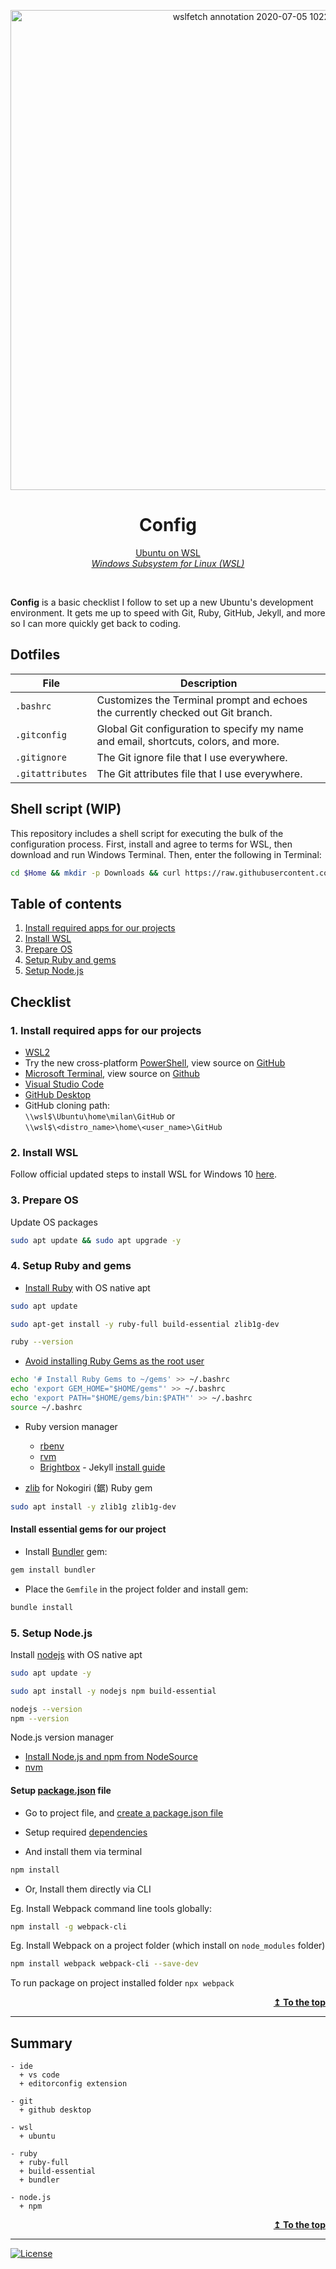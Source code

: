 <p align="center">
  <img width="768" alt="wslfetch annotation 2020-07-05 102241" src="https://user-images.githubusercontent.com/9361180/86525639-9b270e80-bea9-11ea-9e01-631086c8dfc2.png" />  
</p>
<h1 align="center">Config</h1>
<p align="center">
  <a href="https://ubuntu.com/wsl">Ubuntu on WSL</a>
  <br />
  <a href="https://aka.ms/wsl"><em>Windows Subsystem for Linux (WSL)</em></a>
</p>
<br />

**Config** is a basic checklist I follow to set up a new Ubuntu's development environment. It gets me up to speed with Git, Ruby, GitHub, Jekyll, and more so I can more quickly get back to coding.

## Dotfiles

| File | Description |
| --- | --- |
| `.bashrc` | Customizes the Terminal prompt and echoes the currently checked out Git branch. |
| `.gitconfig` | Global Git configuration to specify my name and email, shortcuts, colors, and more. |
| `.gitignore` | The Git ignore file that I use everywhere. |
| `.gitattributes` | The Git attributes file that I use everywhere. |

## Shell script (WIP)

This repository includes a shell script for executing the bulk of the configuration process. First, install and agree to terms for WSL, then download and run Windows Terminal. Then, enter the following in Terminal:

```bash
cd $Home && mkdir -p Downloads && curl https://raw.githubusercontent.com/MilanAryal/config/master/config.sh > ~/Downloads/config.sh && bash ~/Downloads/config.sh
```

## Table of contents

1. [Install required apps for our projects](#1-install-required-apps-for-our-projects)
2. [Install WSL](#2-install-wsl)
3. [Prepare OS](#3-prepare-os)
4. [Setup Ruby and gems](#4-setup-ruby-and-gems)
5. [Setup Node.js](#5-setup-nodejs)

## Checklist

### 1. Install required apps for our projects

- [WSL2](https://aka.ms/wsl2)
- Try the new cross-platform [PowerShell](https://aka.ms/pscore6),
  view source on [GitHub](https://github.com/PowerShell/PowerShell)
- [Microsoft Terminal](https://aka.ms/terminal),
  view source on [Github](https://github.com/microsoft/terminal)
- [Visual Studio Code](https://code.visualstudio.com/)
- [GitHub Desktop](https://desktop.github.com/)
- GitHub cloning path: <br />
  `\\wsl$\Ubuntu\home\milan\GitHub` or <br />
  `\\wsl$\<distro_name>\home\<user_name>\GitHub`

### 2. Install WSL

Follow official updated steps to install WSL for Windows 10
[here](https://docs.microsoft.com/en-us/windows/wsl/install-win10).

### 3. Prepare OS

Update OS packages

```bash
sudo apt update && sudo apt upgrade -y
```

### 4. Setup Ruby and gems

- [Install Ruby](https://www.ruby-lang.org/en/documentation/installation/#apt)
with OS native apt

```bash
sudo apt update

sudo apt-get install -y ruby-full build-essential zlib1g-dev

ruby --version
```

- [Avoid installing Ruby Gems as the root user](https://jekyllrb.com/docs/installation/ubuntu/)

```bash
echo '# Install Ruby Gems to ~/gems' >> ~/.bashrc
echo 'export GEM_HOME="$HOME/gems"' >> ~/.bashrc
echo 'export PATH="$HOME/gems/bin:$PATH"' >> ~/.bashrc
source ~/.bashrc
```

- Ruby version manager
  - [rbenv](https://github.com/rbenv/rbenv)
  - [rvm](https://rvm.io/)
  - [Brightbox](https://www.brightbox.com/docs/ruby/ubuntu/) - Jekyll [install guide](https://jekyllrb.com/docs/installation/windows/#installation-via-bash-on-windows-10)

- [zlib](https://www.zlib.net/) for Nokogiri (鋸) Ruby gem

```bash
sudo apt install -y zlib1g zlib1g-dev
```

#### Install essential gems for our project

- Install [Bundler](https://bundler.io/) gem:

```bash
gem install bundler
```

- Place the `Gemfile` in the project folder and install gem:

```bash
bundle install
```

### 5. Setup Node.js

Install [nodejs](https://github.com/nodesource/distributions/blob/master/README.md#deb)
with OS native apt

```bash
sudo apt update -y

sudo apt install -y nodejs npm build-essential

nodejs --version
npm --version
```

Node.js version manager
- [Install Node.js and npm from NodeSource](https://github.com/nodesource/distributions/blob/master/README.md#installation-instructions)
- [nvm](https://github.com/nvm-sh/nvm#installing-and-updating)

#### Setup [package.json](https://docs.npmjs.com/files/package.json) file

- Go to project file, and [create a package.json file](https://docs.npmjs.com/creating-a-package-json-file)
- Setup required [dependencies](https://docs.npmjs.com/files/package.json#dependencies)

- And install them via terminal

```bash
npm install
```

- Or, Install them directly via CLI

Eg. Install Webpack command line tools globally:

```bash
npm install -g webpack-cli
```

Eg. Install Webpack on a project folder (which install on `node_modules` folder)

```bash
npm install webpack webpack-cli --save-dev
```

To run package on project installed folder `npx webpack`

<p align="right"><a href="#table-of-contents"><b>↥ To the top</b></a></p>

---

## Summary

```text
- ide
  + vs code
  + editorconfig extension

- git
  + github desktop

- wsl
  + ubuntu

- ruby
  + ruby-full
  + build-essential
  + bundler

- node.js
  + npm
```

<p align="right"><a href="#table-of-contents"><b>↥ To the top</b></a></p>

---

[![License](https://img.shields.io/github/license/MilanAryal/config.svg?branch=master)](https://github.com/MilanAryal/config/blob/master/LICENSE)
